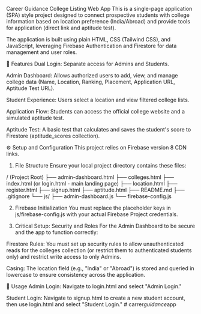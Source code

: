 Career Guidance College Listing Web App
This is a single-page application (SPA) style project designed to connect prospective students with college information based on location preference (India/Abroad) and provide tools for application (direct link and aptitude test).

The application is built using plain HTML, CSS (Tailwind CSS), and JavaScript, leveraging Firebase Authentication and Firestore for data management and user roles.

🚀 Features
Dual Login: Separate access for Admins and Students.

Admin Dashboard: Allows authorized users to add, view, and manage college data (Name, Location, Ranking, Placement, Application URL, Aptitude Test URL).

Student Experience: Users select a location and view filtered college lists.

Application Flow: Students can access the official college website and a simulated aptitude test.

Aptitude Test: A basic test that calculates and saves the student's score to Firestore (aptitude_scores collection).

⚙️ Setup and Configuration
This project relies on Firebase version 8 CDN links.

1. File Structure
Ensure your local project directory contains these files:

/ (Project Root)
├── admin-dashboard.html
├── colleges.html
├── index.html (or login.html - main landing page)
├── location.html
├── register.html
├── signup.html
├── aptitude.html
├── README.md
├── .gitignore
└── js/
    ├── admin-dashboard.js
    └── firebase-config.js

2. Firebase Initialization
You must replace the placeholder keys in js/firebase-config.js with your actual Firebase Project credentials.

3. Critical Setup: Security and Roles
For the Admin Dashboard to be secure and the app to function correctly:

Firestore Rules: You must set up security rules to allow unauthenticated reads for the colleges collection (or restrict them to authenticated students only) and restrict write access to only Admins.

Casing: The location field (e.g., "India" or "Abroad") is stored and queried in lowercase to ensure consistency across the application.

📝 Usage
Admin Login: Navigate to login.html and select "Admin Login."

Student Login: Navigate to signup.html to create a new student account, then use login.html and select "Student Login."
#   c a r r e r _ g u i d a n c e _ a p p  
 
